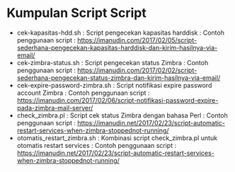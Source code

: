 # Kumpulan Script Script
- cek-kapasitas-hdd.sh : Script pengecekan kapasitas harddisk : Contoh penggunaan script : https://imanudin.com/2017/02/05/script-sederhana-pengecekan-kapasitas-harddisk-dan-kirim-hasilnya-via-email/
- cek-zimbra-status.sh : Script pengecekan status Zimbra : Contoh penggunaan script : https://imanudin.com/2017/02/02/script-sederhana-pengecekan-status-zimbra-dan-kirim-hasilnya-via-email/
- cek-expire-password-zimbra.sh : Script notifikasi expire password account Zimbra : Contoh penggunaan script : https://imanudin.com/2017/02/06/script-notifikasi-password-expire-pada-zimbra-mail-server/
- check_zimbra.pl :  Script cek status Zimbra dengan bahasa Perl : Contoh penggunaan script : https://imanudin.net/2017/02/23/script-automatic-restart-services-when-zimbra-stoppednot-running/
- otomatis_restart_zimbra.sh : Kombinasi script check_zimbra.pl untuk otomatis restart services : Contoh penggunaan script : https://imanudin.net/2017/02/23/script-automatic-restart-services-when-zimbra-stoppednot-running/
